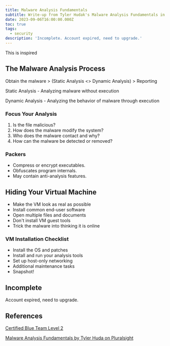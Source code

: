 ```yaml
---
title: Malware Analysis Fundamentals
subtitle: Write-up from Tyler Hudak's Malware Analysis Fundamentals in Pluralsight
date: 2023-09-06T16:00:00.000Z
toc: true
tags:
  - security
description: 'Incomplete. Account expired, need to upgrade.'
---
```


This is inspired

## The Malware Analysis Process

Obtain the malware > (Static Analysis \<> Dynamic Analysis) > Reporting

Static Analysis - Analyzing malware without execution

Dynamic Analysis - Analyzing the behavior of malware through execution

### Focus Your Analysis

1. Is the file malicious?
2. How does the malware modify the system?
3. Who does the malware contact and why?
4. How can the malware be detected or removed?

### Packers

* Compress or encrypt executables.
* Obfuscates program internals.
* May contain anti-analysis features.

## Hiding Your Virtual Machine

* Make the VM look as real as possible
* Install common end-user software
* Open multiple files and documents
* Don't install VM guest tools
* Trick the malware into thinking it is online

### VM Installation Checklist

* Install the OS and patches
* Install and run your analysis tools
* Set up host-only networking
* Additional maintenance tasks
* Snapshot!

## Incomplete

Account expired, need to upgrade.

## References

[Certified Blue Team Level 2](https://elearning.securityblue.team/home/certifications/blue-team-level-2#description)

[Malware Analysis Fundamentals by Tyler Huda on Pluralsight](https://app.pluralsight.com/course-player?clipId=2a017739-ed98-44b5-ada2-d57a3832e64f)
